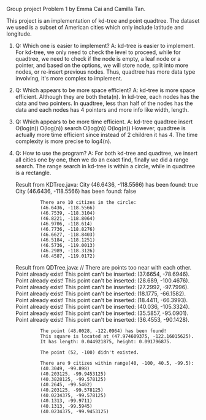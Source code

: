 Group project Problem 1 by Emma Cai and Camilla Tan.

This project is an implementation of kd-tree and point quadtree.
The dataset we used is a subset of American cities which only include latitude and longitude.

1. Q: Which one is easier to implement?
   A: kd-tree is easier to implement. For kd-tree, we only need to check the level to proceed, while for quadtree,
      we need to check if the node is empty, a leaf node or a pointer, and based on the options, we will store node, split 
      into more nodes, or re-insert previous nodes. Thus, quadtree has more data type involving, it's more complex to implement. 
   
2. Q: Which appears to be more space efficient?
   A: kd-tree is more space efficient. Although they are both theta(n).
   	  In kd-tree, each nodes has the data and two pointers. 
      In quadtree, less than half of the nodes has the data and each nodes has 
      4 pointers and more info like width, length.
 
3. Q: Which appears to be more time efficient.
   A:                kd-tree         quadtree
   		insert       O(log(n))       O(log(n))
   		search       O(log(n))       O(log(n))
      However, quadtree is actually more time efficient since instead of 2 children 
      it has 4. The time complexity is more precise to log4(n). 
      
4. Q: How to use the program?
   A: For both kd-tree and quadtree, we insert all cities one by one,
   	  then we do an exact find, finally we did a range search.
   	  The range search in kd-tree is within a circle, while in quadtree is a rectangle.
   	   
  	  Result from KDTree.java:
				City (46.6436, -118.5566) has been found:
				true
				City (46.6436, -118.5566) has been found:
				false
				
				There are 10 citizes in the circle:
				(46.6436, -118.5566)
				(46.7539, -118.3104)
				(46.8221, -118.8064)
				(46.9706, -118.614)
				(46.7736, -118.8276)
				(46.6627, -118.8403)
				(46.5184, -118.1251)
				(46.5736, -119.0013)
				(46.2989, -118.3126)
				(46.4587, -119.0172)
				
	Result from QDTree.java:
				// There are points too near with each other.
				Point already exist!
				This point can't be inserted: (37.6654, -78.6946).
				Point already exist!
				This point can't be inserted: (28.689, -100.4676).
				Point already exist!
				This point can't be inserted: (27.2992, -97.7996).
				Point already exist!
				This point can't be inserted: (18.1775, -66.1582).
				Point already exist!
				This point can't be inserted: (18.4411, -66.3993).
				Point already exist!
				This point can't be inserted: (40.036, -105.3324).
				Point already exist!
				This point can't be inserted: (35.5857, -95.0901).
				Point already exist!
				This point can't be inserted: (36.4553, -90.1428).
				
				The point (48.0028, -122.0964) has been found!
				This square is located at (47.974609375, -122.16015625). 
				It has length: 0.044921875, height: 0.091796875.
				
				The point (52, -100) didn't existed.
				
				There are 9 citizes within range(40, -100, 40.5, -99.5):
				(40.3049, -99.898)
				(40.203125, -99.9453125)
				(40.3828125, -99.578125)
				(40.2645, -99.5462)
				(40.203125, -99.578125)
				(40.0234375, -99.578125)
				(40.1313, -99.9711)
				(40.1313, -99.5945)
				(40.0234375, -99.9453125)
